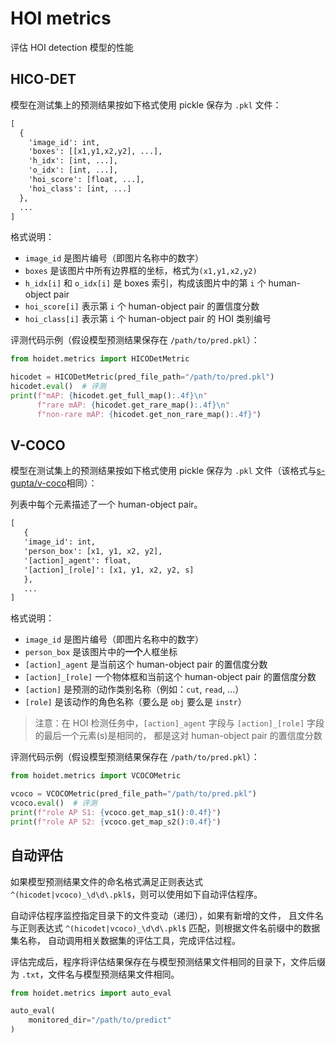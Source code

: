 # HOI metrics

评估 HOI detection 模型的性能

## HICO-DET

模型在测试集上的预测结果按如下格式使用 pickle 保存为 `.pkl` 文件：

```txt
[
  {
    'image_id': int,
    'boxes': [[x1,y1,x2,y2], ...],
    'h_idx': [int, ...],
    'o_idx': [int, ...],
    'hoi_score': [float, ...],
    'hoi_class': [int, ...]
  },
  ...
]
```

格式说明：

- `image_id` 是图片编号（即图片名称中的数字）
- `boxes` 是该图片中所有边界框的坐标，格式为`(x1,y1,x2,y2)`
- `h_idx[i]` 和 `o_idx[i]` 是 boxes 索引，构成该图片中的第 `i` 个 human-object pair
- `hoi_score[i]` 表示第 `i` 个 human-object pair 的置信度分数
- `hoi_class[i]` 表示第 `i` 个 human-object pair 的 HOI 类别编号

评测代码示例（假设模型预测结果保存在 `/path/to/pred.pkl`）：

```python
from hoidet.metrics import HICODetMetric

hicodet = HICODetMetric(pred_file_path="/path/to/pred.pkl")
hicodet.eval()  # 评测
print(f"mAP: {hicodet.get_full_map():.4f}\n"
      f"rare mAP: {hicodet.get_rare_map():.4f}\n"
      f"non-rare mAP: {hicodet.get_non_rare_map():.4f}")
```

## V-COCO

模型在测试集上的预测结果按如下格式使用 pickle 保存为 `.pkl` 文件（该格式与[s-gupta/v-coco](https://github.com/s-gupta/v-coco)相同）：

列表中每个元素描述了一个 human-object pair。

```txt
[
   {
   'image_id': int,
   'person_box': [x1, y1, x2, y2],
   '[action]_agent': float,
   '[action]_[role]': [x1, y1, x2, y2, s]
   },
   ...
]
```
格式说明：

- `image_id` 是图片编号（即图片名称中的数字）
- `person_box` 是该图片中的**一个**人框坐标
- `[action]_agent` 是当前这个 human-object pair 的置信度分数
- `[action]_[role]` 一个物体框和当前这个 human-object pair 的置信度分数
- `[action]` 是预测的动作类别名称（例如：`cut`, `read`, ...）
- `[role]` 是该动作的角色名称（要么是 `obj` 要么是 `instr`）

> 注意：在 HOI 检测任务中，`[action]_agent` 字段与 `[action]_[role]` 字段的最后一个元素(s)是相同的，
> 都是这对 human-object pair 的置信度分数

评测代码示例（假设模型预测结果保存在 `/path/to/pred.pkl`）：

```python
from hoidet.metrics import VCOCOMetric

vcoco = VCOCOMetric(pred_file_path="/path/to/pred.pkl")
vcoco.eval()  # 评测
print(f"role AP S1: {vcoco.get_map_s1():0.4f}")
print(f"role AP S2: {vcoco.get_map_s2():0.4f}")
```

## 自动评估

如果模型预测结果文件的命名格式满足正则表达式 `^(hicodet|vcoco)_\d\d\.pkl$`，则可以使用如下自动评估程序。

自动评估程序监控指定目录下的文件变动（递归），如果有新增的文件，
且文件名与正则表达式 `^(hicodet|vcoco)_\d\d\.pkl$` 匹配，则根据文件名前缀中的数据集名称，
自动调用相关数据集的评估工具，完成评估过程。

评估完成后，程序将评估结果保存在与模型预测结果文件相同的目录下，文件后缀为 `.txt`，文件名与模型预测结果文件相同。

```python
from hoidet.metrics import auto_eval

auto_eval(
    monitored_dir="/path/to/predict"
)
```
